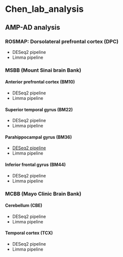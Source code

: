 # Chen_lab_analysis

## AMP-AD analysis
### ROSMAP: Dorsolateral prefrontal cortex (DPC)
+ DESeq2 pipeline
+ Limma pipeline
### MSBB (Mount Sinai brain Bank)
#### Anterior prefrontal cortex (BM10)
+ DESeq2 pipeline
+ Limma pipeline
#### Superior temporal gyrus (BM22)
+ DESeq2 pipeline
+ Limma pipeline
#### Parahippocampal gyrus (BM36)
+ [DESeq2 pipeline](https://github.com/ningxinkang/Chen_lab_analysis/blob/main/limma_MSBB_BM36.md)
+ Limma pipeline
#### Inferior frontal gyrus (BM44)
+ DESeq2 pipeline
+ Limma pipeline
### MCBB (Mayo Clinic Brain Bank)
#### Cerebellum (CBE)
+ DESeq2 pipeline
+ Limma pipeline
#### Temporal cortex (TCX)
+ DESeq2 pipeline
+ Limma pipeline

